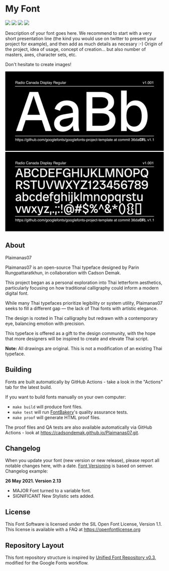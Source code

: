# My Font

[![][Fontbakery]](https://cadsondemak.github.io/Plaimanas07.git/fontbakery/fontbakery-report.html)
[![][Universal]](https://cadsondemak.github.io/Plaimanas07.git/fontbakery/fontbakery-report.html)
[![][GF Profile]](https://cadsondemak.github.io/Plaimanas07.git/fontbakery/fontbakery-report.html)
[![][Shaping]](https://cadsondemak.github.io/Plaimanas07.git/fontbakery/fontbakery-report.html)

[Fontbakery]: https://img.shields.io/endpoint?url=https%3A%2F%2Fraw.githubusercontent.com%2Fcadsondemak%2FPlaimanas07.git%2Fgh-pages%2Fbadges%2Foverall.json
[GF Profile]: https://img.shields.io/endpoint?url=https%3A%2F%2Fraw.githubusercontent.com%2Fcadsondemak%2FPlaimanas07.git%2Fgh-pages%2Fbadges%2FGoogleFonts.json
[Outline Correctness]: https://img.shields.io/endpoint?url=https%3A%2F%2Fraw.githubusercontent.com%2Fcadsondemak%2FPlaimanas07.git%2Fgh-pages%2Fbadges%2FOutlineCorrectnessChecks.json
[Shaping]: https://img.shields.io/endpoint?url=https%3A%2F%2Fraw.githubusercontent.com%2Fcadsondemak%2FPlaimanas07.git%2Fgh-pages%2Fbadges%2FShapingChecks.json
[Universal]: https://img.shields.io/endpoint?url=https%3A%2F%2Fraw.githubusercontent.com%2Fcadsondemak%2FPlaimanas07.git%2Fgh-pages%2Fbadges%2FUniversal.json

Description of your font goes here. We recommend to start with a very short presentation line (the kind you would use on twitter to present your project for example), and then add as much details as necesary :-) Origin of the project, idea of usage, concept of creation… but also number of masters, axes, character sets, etc.

Don't hesitate to create images!

![Sample Image](documentation/image1.png)
![Sample Image](documentation/image2.png)

## About

Plaimanas07



Plaimanas07 is an open-source Thai typeface designed by Parin Rungpattaratkhun, in collaboration with Cadson Demak.  

This project began as a personal exploration into Thai letterform aesthetics, particularly focusing on how traditional calligraphy could inform a modern digital font.



While many Thai typefaces prioritize legibility or system utility, Plaimanas07 seeks to fill a different gap — the lack of Thai fonts with artistic elegance.  

The design is rooted in Thai calligraphy but redrawn with a contemporary eye, balancing emotion with precision.



This typeface is offered as a gift to the design community, with the hope that more designers will be inspired to create and elevate Thai script.



**Note:** All drawings are original. This is not a modification of an existing Thai typeface.

## Building

Fonts are built automatically by GitHub Actions - take a look in the "Actions" tab for the latest build.

If you want to build fonts manually on your own computer:

* `make build` will produce font files.
* `make test` will run [FontBakery](https://github.com/googlefonts/fontbakery)'s quality assurance tests.
* `make proof` will generate HTML proof files.

The proof files and QA tests are also available automatically via GitHub Actions - look at https://cadsondemak.github.io/Plaimanas07.git.

## Changelog

When you update your font (new version or new release), please report all notable changes here, with a date.
[Font Versioning](https://github.com/googlefonts/gf-docs/tree/main/Spec#font-versioning) is based on semver. 
Changelog example:

**26 May 2021. Version 2.13**
- MAJOR Font turned to a variable font.
- SIGNIFICANT New Stylistic sets added.

## License

This Font Software is licensed under the SIL Open Font License, Version 1.1.
This license is available with a FAQ at https://openfontlicense.org

## Repository Layout

This font repository structure is inspired by [Unified Font Repository v0.3](https://github.com/unified-font-repository/Unified-Font-Repository), modified for the Google Fonts workflow.
